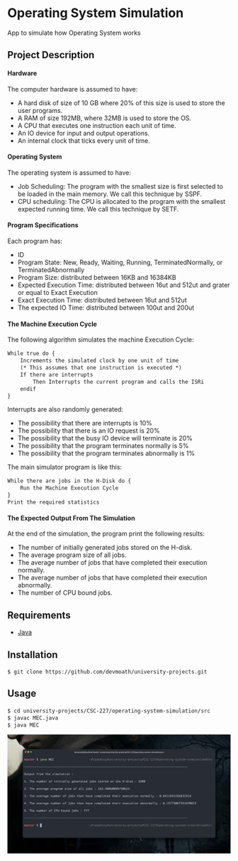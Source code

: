 # Operating System Simulation

App to simulate how Operating System works

## Project Description

#### Hardware

The computer hardware is assumed to have:

-   A hard disk of size of 10 GB where 20% of this size is used to store the user programs.
-   A RAM of size 192MB, where 32MB is used to store the OS.
-   A CPU that executes one instruction each unit of time.
-   An IO device for input and output operations.
-   An internal clock that ticks every unit of time.

#### Operating System

The operating system is assumed to have:

-   Job Scheduling: The program with the smallest size is first selected to be loaded in the main memory. We call this
    technique by SSPF.
-   CPU scheduling: The CPU is allocated to the program with the smallest expected running time. We call this technique
    by SETF.

#### Program Specifications

Each program has:

-   ID
-   Program State: New, Ready, Waiting, Running, TerminatedNormally, or TerminatedAbnormally
-   Program Size: distributed between 16KB and 16384KB
-   Expected Execution Time: distributed between 16ut and 512ut and grater or equal to Exact Execution
-   Exact Execution Time: distributed between 16ut and 512ut
-   The expected IO Time: distributed between 100ut and 200ut

#### The Machine Execution Cycle

The following algorithm simulates the machine Execution Cycle:

```text
While true do {
    Increments the simulated clock by one unit of time
    (* This assumes that one instruction is executed *)
    If there are interrupts
        Then Interrupts the current program and calls the ISRi
    endif
}
```

Interrupts are also randomly generated:

-   The possibility that there are interrupts is 10%
-   The possibility that there is an IO request is 20%
-   The possibility that the busy IO device will terminate is 20%
-   The possibility that the program terminates normally is 5%
-   The possibility that the program terminates abnormally is 1%

The main simulator program is like this:

```text
While there are jobs in the H-Disk do {
    Run the Machine Execution Cycle
}
Print the required statistics
```

#### The Expected Output From The Simulation

At the end of the simulation, the program print the following results:

-   The number of initially generated jobs stored on the H-disk.
-   The average program size of all jobs.
-   The average number of jobs that have completed their execution normally.
-   The average number of jobs that have completed their execution abnormally.
-   The number of CPU bound jobs.

## Requirements

-   [Java](https://www.oracle.com/java/technologies/downloads)

## Installation

```shell
$ git clone https://github.com/devmoath/university-projects.git
```

## Usage

```shell
$ cd university-projects/CSC-227/operating-system-simulation/src
$ javac MEC.java
$ java MEC
```

![screenshot](img/screenshot.png)
